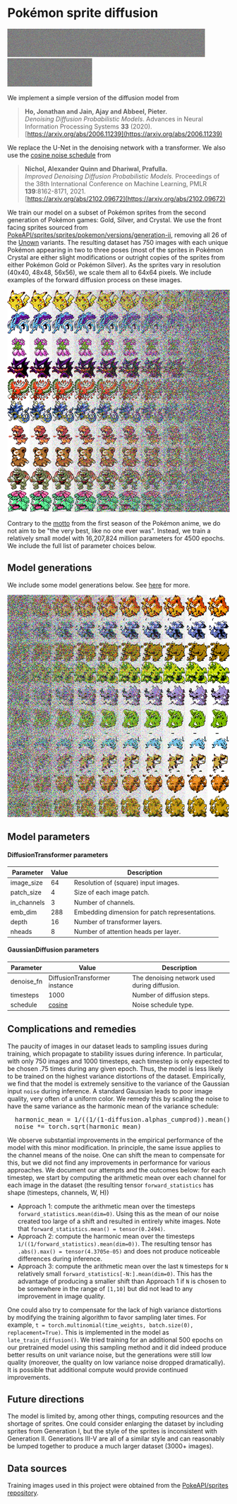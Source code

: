 # Pok&eacute;mon sprite diffusion
![My Animation](./images/gifs/1.gif)![My Animation](./images/gifs/2.gif)![My Animation](./images/gifs/3.gif)![My Animation](./images/gifs/8.gif)![My Animation](./images/gifs/9.gif)![My Animation](./images/gifs/10.gif)![My Animation](./images/gifs/12.gif)![My Animation](./images/gifs/13.gif)![My Animation](./images/gifs/14.gif)![My Animation](./images/gifs/5.gif)

We implement a simple version of the diffusion model from

> **Ho, Jonathan and Jain, Ajay and Abbeel, Pieter.**  
> *Denoising Diffusion Probabilistic Models*. Advances in Neural Information Processing Systems **33** (2020).  
> [https://arxiv.org/abs/2006.11239](https://arxiv.org/abs/2006.11239)

We replace the U-Net in the denoising network with a transformer. We also use the [cosine noise schedule](https://arxiv.org/pdf/2102.09672#equation.3.17) from

> **Nichol, Alexander Quinn and Dhariwal, Prafulla.**   
> *Improved Denoising Diffusion Probabilistic Models.* Proceedings of the 38th International Conference on Machine Learning, PMLR **139**:8162-8171, 2021.  
> [https://arxiv.org/abs/2102.09672](https://arxiv.org/abs/2102.09672)

We train our model on a subset of Pok&eacute;mon sprites from the second generation of Pok&eacute;mon games: Gold, Silver, and Crystal. We use the front facing sprites sourced from [PokeAPI/sprites/sprites/pokemon/versions/generation-ii](https://github.com/PokeAPI/sprites/tree/master/sprites/pokemon/versions/generation-ii), removing all 26 of the [Unown](https://bulbapedia.bulbagarden.net/wiki/Unown_(Pok%C3%A9mon)) variants. The resulting dataset has 750 images with each unique Pok&eacute;mon appearing in two to three poses (most of the sprites in Pok&eacute;mon Crystal are either slight modifications or outright copies of the sprites from either Pok&eacute;mon Gold or Pok&eacute;mon Silver). As the sprites vary in resolution (40x40, 48x48, 56x56), we scale them all to 64x64 pixels. We include examples of the forward diffusion process on these images.

![Image Generation](./images/actual_pokemon/forward_diffusion_grid.png)

Contrary to the [motto](https://www.youtube.com/watch?v=R4GIyJxvk94) from the first season of the Pok&eacute;mon anime, we do not aim to be "the very best, like no one ever was". Instead, we train a relatively small model with 16,207,824 million parameters for 4500 epochs. We include the full list of parameter choices below.

## Model generations

We include some model generations below. See [here](https://github.com/benson-au/pokemon_sprite_diffusion/tree/main/images) for more.

![Image Generation](./images/grids/4.png)

## Model parameters

#### DiffusionTransformer parameters

| Parameter    | Value  | Description |
|--------------|--------|-------------|
| image_size   |  64    | Resolution of (square) input images. |
| patch_size   |  4     | Size of each image patch. |
| in_channels  |  3     | Number of channels. |
| emb_dim      |  288   | Embedding dimension for patch representations. |
| depth        |  16    | Number of transformer layers. |
| nheads       |  8     | Number of attention heads per layer. |

#### GaussianDiffusion parameters

| Parameter  | Value         | Description |
|------------|---------------|-------------|
| denoise_fn | DiffusionTransformer instance | The denoising network used during diffusion. |
| timesteps  | 1000          | Number of diffusion steps. |
| schedule   | [cosine](https://arxiv.org/pdf/2102.09672#equation.3.17) | Noise schedule type. |

## Complications and remedies
The paucity of images in our dataset leads to sampling issues during training, which propagate to stability issues during inference. In particular, with only 750 images and 1000 timesteps, each timestep is only expected to be chosen .75 times during any given epoch. Thus, the model is less likely to be trained on the highest variance distortions of the dataset. Empirically, we find that the model is extremely sensitive to the variance of the Gaussian input `noise` during inference. A standard Gaussian leads to poor image quality, very often of a uniform color. We remedy this by scaling the noise to have the same variance as the harmonic mean of the variance schedule:

<pre>
  harmonic_mean = 1/((1/(1-diffusion.alphas_cumprod)).mean())
  noise *= torch.sqrt(harmonic_mean)
</pre>

We observe substantial improvements in the empirical performance of the model with this minor modification. In principle, the same issue applies to the channel means of the noise. One can shift the mean to compensate for this, but we did not find any improvements in performance for various approaches. We document our attempts and the outcomes below: for each timestep, we start by computing the arithmetic mean over each channel for each image in the dataset (the resulting tensor `forward_statistics` has shape (timesteps, channels, W, H))

- Approach 1: compute the arithmetic mean over the timesteps `forward_statistics.mean(dim=0)`. Using this as the mean of our noise created too large of a shift and resulted in entirely white images. Note that `forward_statistics.mean() = tensor(0.2494)`.
- Approach 2: compute the harmonic mean over the timesteps `1/((1/forward_statistics).mean(dim=0))`. The resulting tensor has `.abs().max() = tensor(4.3705e-05)` and does not produce noticeable differences during inference.
- Approach 3: compute the arithmetic mean over the last `N` timesteps for `N` relatively small `forward_statistics[-N:].mean(dim=0)`. This has the advantage of producing a smaller shift than Approach 1 if `N` is chosen to be somewhere in the range of `[1,10]`  but did not lead to any improvement in image quality.

One could also try to compensate for the lack of high variance distortions by modifying the training algorithm to favor sampling later times. For example, `t = torch.multinomial(time_weights, batch.size(0), replacement=True)`. This is implemented in the model as `late_train_diffusion()`. We tried training for an additional 500 epochs on our pretrained model using this sampling method and it did indeed produce better results on unit variance noise, but the generations were still low quality (moreover, the quality on low variance noise dropped dramatically). It is possible that additional compute would provide continued improvements.

## Future directions
The model is limited by, among other things, computing resources and the shortage of sprites. One could consider enlarging the dataset by including sprites from Generation I, but the style of the sprites is inconsistent with Generation II. Generations III-V are all of a similar style and can reasonably be lumped together to produce a much larger dataset (3000+ images).

## Data sources
Training images used in this project were obtained from the [PokeAPI/sprites repository](https://github.com/PokeAPI/sprites).
